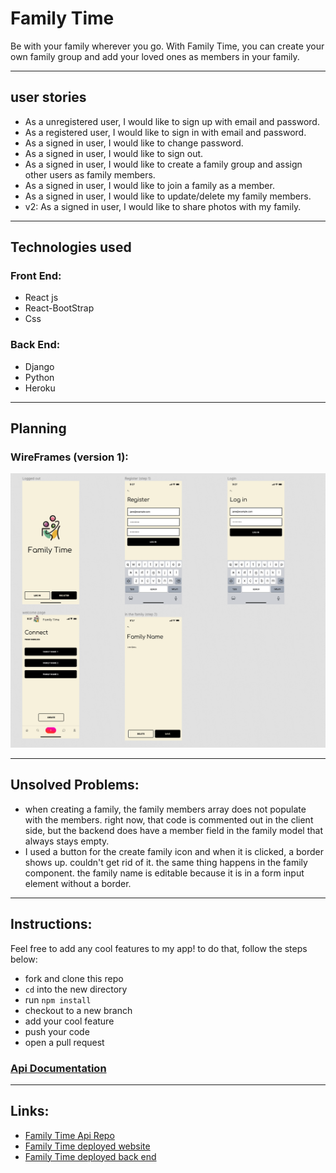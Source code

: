 # Family Time

Be with your family wherever you go. With Family Time, you can create your own family group and add your loved ones as members in your family.

---

## user stories

- As a unregistered user, I would like to sign up with email and password.
- As a registered user, I would like to sign in with email and password.
- As a signed in user, I would like to change password.
- As a signed in user, I would like to sign out.
- As a signed in user, I would like to create a family group and assign other users as family members.
- As a signed in user, I would like to join a family as a member.
- As a signed in user, I would like to update/delete my family members.
- v2: As a signed in user, I would like to share photos with my family.
---

## Technologies used

### Front End:

- React js
- React-BootStrap
- Css

### Back End:
- Django
- Python
- Heroku

---
## Planning

### WireFrames (version 1):
![version 1](/src/img/wireframe.png)

---
## Unsolved Problems:
- when creating a family, the family members array does not populate with the members. right now, that code is commented out in the client side, but the backend does have a member field in the family model that always stays empty. 
- I used a button for the create family icon and when it is clicked, a border shows up. couldn't get rid of it. the same thing happens in the family component. the family name is editable because it is in a form input element without a border. 

---
## Instructions:

Feel free to add any cool features to my app! to do that, follow the steps below:
- fork and clone this repo
- `cd` into the new directory
- run `npm install`
- checkout to a new branch
- add your cool feature
- push your code 
- open a pull request

### [Api Documentation](api.md)
---
## Links:

- [Family Time Api Repo](https://github.com/hadas21/FamilyTimeApi)
- [Family Time deployed website]()
- [Family Time deployed back end]()